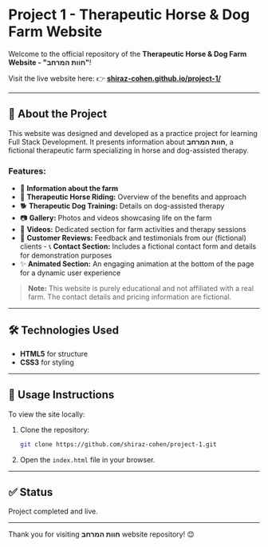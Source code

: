 # Project 1 - Therapeutic Horse & Dog Farm Website

Welcome to the official repository of the **Therapeutic Horse & Dog Farm Website - "חוות המרחב"**!

Visit the live website here: 👉 [**shiraz-cohen.github.io/project-1/**](https://shiraz-cohen.github.io/project-1/)

---

## 📄 About the Project

This website was designed and developed as a practice project for learning Full Stack Development. It presents information about **חוות המרחב**, a fictional therapeutic farm specializing in horse and dog-assisted therapy.

### Features:

- 🐎 **Information about the farm**
- 🐴 **Therapeutic Horse Riding:** Overview of the benefits and approach
- 🐕 **Therapeutic Dog Training:** Details on dog-assisted therapy
- 📷 **Gallery:** Photos and videos showcasing life on the farm
- 🎥 **Videos:** Dedicated section for farm activities and therapy sessions
- 🌟 **Customer Reviews:** Feedback and testimonials from our (fictional) clients - 📞 **Contact Section:** Includes a fictional contact form and details for demonstration purposes
- ✨ **Animated Section:** An engaging animation at the bottom of the page for a dynamic user experience

> **Note:** This website is purely educational and not affiliated with a real farm. The contact details and pricing information are fictional.

---

## 🛠️ Technologies Used

- **HTML5** for structure
- **CSS3** for styling

---

## 📌 Usage Instructions

To view the site locally:

1. Clone the repository:
   ```bash
   git clone https://github.com/shiraz-cohen/project-1.git
   ```
2. Open the `index.html` file in your browser.

---

## ✅ Status

Project completed and live.

---

Thank you for visiting **חוות המרחב** website repository! 😊
